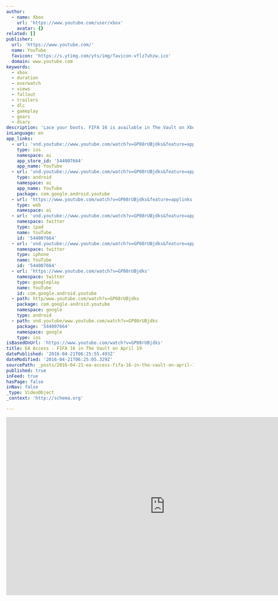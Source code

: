 ```yaml
---
author:
  - name: Xbox
    url: 'https://www.youtube.com/user/xbox'
    avatar: {}
related: []
publisher:
  url: 'https://www.youtube.com/'
  name: YouTube
  favicon: 'https://s.ytimg.com/yts/img/favicon-vflz7uhzw.ico'
  domain: www.youtube.com
keywords:
  - xbox
  - duration
  - overwatch
  - views
  - fallout
  - trailers
  - dlc
  - gameplay
  - gears
  - diary
description: 'Lace your boots. FIFA 16 is available in The Vault on Xbox One for EA Access Members on April 19. http://x.ea.com/3991 Get ready to take to the pitch and exp...'
inLanguage: en
app_links:
  - url: 'vnd.youtube://www.youtube.com/watch?v=GP08rUBjdks&feature=applinks'
    type: ios
    namespace: ai
    app_store_id: '544007664'
    app_name: YouTube
  - url: 'vnd.youtube://www.youtube.com/watch?v=GP08rUBjdks&feature=applinks'
    type: android
    namespace: ai
    app_name: YouTube
    package: com.google.android.youtube
  - url: 'https://www.youtube.com/watch?v=GP08rUBjdks&feature=applinks'
    type: web
    namespace: ai
  - url: 'vnd.youtube://www.youtube.com/watch?v=GP08rUBjdks&feature=applinks'
    namespace: twitter
    type: ipad
    name: YouTube
    id: '544007664'
  - url: 'vnd.youtube://www.youtube.com/watch?v=GP08rUBjdks&feature=applinks'
    namespace: twitter
    type: iphone
    name: YouTube
    id: '544007664'
  - url: 'https://www.youtube.com/watch?v=GP08rUBjdks'
    namespace: twitter
    type: googleplay
    name: YouTube
    id: com.google.android.youtube
  - path: http/www.youtube.com/watch?v=GP08rUBjdks
    package: com.google.android.youtube
    namespace: google
    type: android
  - path: vnd.youtube/www.youtube.com/watch?v=GP08rUBjdks
    package: '544007664'
    namespace: google
    type: ios
isBasedOnUrl: 'https://www.youtube.com/watch?v=GP08rUBjdks'
title: EA Access - FIFA 16 in The Vault on April 19
datePublished: '2016-04-21T06:25:55.493Z'
dateModified: '2016-04-21T06:25:05.329Z'
sourcePath: _posts/2016-04-21-ea-access-fifa-16-in-the-vault-on-april-19.md
published: true
inFeed: true
hasPage: false
inNav: false
_type: VideoObject
_context: 'http://schema.org'

---
```

<iframe src="https://cdn.embedly.com/widgets/media.html?src=https%3A%2F%2Fwww.youtube.com%2Fembed%2FGP08rUBjdks%3Ffeature%3Doembed&amp;url=https%3A%2F%2Fwww.youtube.com%2Fwatch%3Fv%3DGP08rUBjdks&amp;image=https%3A%2F%2Fi.ytimg.com%2Fvi%2FGP08rUBjdks%2Fhqdefault.jpg&amp;key=b7d04c9b404c499eba89ee7072e1c4f7&amp;type=text%2Fhtml&amp;schema=youtube" width="854" height="480" scrolling="no" frameborder="0" allowfullscreen="" style=""></iframe>